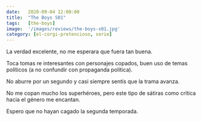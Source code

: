 ```yaml
---
date:   2020-09-04 12:00:00
title:  "The Boys S01"
tags:   [the-boys]
image:  '/images/reviews/the-boys-s01.jpg'
category: [el-corgi-pretencioso, serie]
---
```

La verdad excelente, no me esperara que fuera tan buena.

Toca tomas re interesantes con personajes copados, buen uso de temas políticos (a no confundir con propaganda política).

No aburre por un segundo y casi siempre sentís que la trama avanza.

No me copan mucho los superhéroes, pero este tipo de sátiras como crítica hacia el género me encantan.

Espero que no hayan cagado la segunda temporada.
